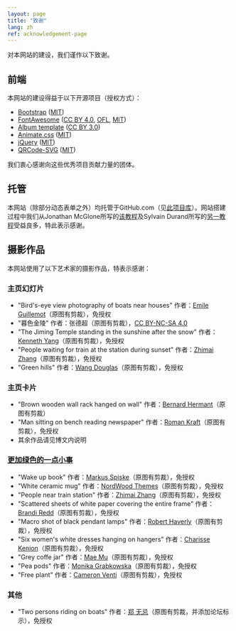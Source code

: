 ```yaml
---
layout: page
title: "致谢"
lang: zh
ref: acknowledgement-page
---
```

对本网站的建设，我们谨作以下致谢。

## 前端

本网站的建设得益于以下开源项目（授权方式）：

- [Bootstrap](https://getbootstrap.com) ([MIT](https://opensource.org/licenses/MIT))
- [FontAwesome](https://fontawesome.com) ([CC BY 4.0](https://creativecommons.org/licenses/by/4.0/), [OFL](https://scripts.sil.org/cms/scripts/page.php?site_id=nrsi&id=OFL), [MIT](https://opensource.org/licenses/MIT))
- [Album template](https://getbootstrap.com/docs/4.3/examples/album/) ([CC BY 3.0](https://creativecommons.org/licenses/by/3.0/))
- [Animate.css](https://daneden.github.io/animate.css/) ([MIT](https://opensource.org/licenses/MIT))
- [jQuery](https://jquery.org) ([MIT](https://opensource.org/licenses/MIT))
- [QRCode-SVG](https://github.com/papnkukn/qrcode-svg) ([MIT](https://opensource.org/licenses/MIT))

我们衷心感谢向这些优秀项目贡献力量的团体。

## 托管

本网站（除部分动态表单之外）均托管于GitHub.com（见[此项目库](https://github.com/estds/estds2020)）。网站搭建过程中我们从Jonathan McGlone所写的[该教程](http://jmcglone.com/guides/github-pages/)及Sylvain Durand所写的[另一教程](https://www.sylvaindurand.org/making-jekyll-multilingual/)受益良多，特此表示感谢。

## 摄影作品

本网站使用了以下艺术家的摄影作品，特表示感谢：

### 主页幻灯片

- "Bird's-eye view photography of boats near houses" 作者：[Emile Guillemot](https://unsplash.com/photos/ARosbKOjd68)（原图有剪裁），免授权
- "暮色金陵" 作者：张德超（原图有剪裁），[CC BY-NC-SA 4.0](https://creativecommons.org/licenses/by-nc-sa/4.0/)
- "The Jiming Temple standing in the sunshine after the snow" 作者：[Kenneth Yang](https://unsplash.com/photos/lJWJLkwIsng)（原图有剪裁），免授权
- "People waiting for train at the station during sunset" 作者：[Zhimai Zhang](https://unsplash.com/photos/mVflgHko2Gs)（原图有剪裁），免授权
- "Green hills" 作者：[Wang Douglas](https://unsplash.com/photos/S9izCjMijLI)（原图有剪裁），免授权

### 主页卡片
- "Brown wooden wall rack hanged on wall" 作者：[Bernard Hermant](https://unsplash.com/photos/4WFltRAJSXE)（原图有剪裁）
- "Man sitting on bench reading newspaper" 作者：[Roman Kraft](https://unsplash.com/photos/_Zua2hyvTBk)（原图有剪裁），免授权
- 其余作品请见博文内说明

### [更加绿色的一点小事](/zh/greener)
- "Wake up book" 作者：[Markus Spiske](https://unsplash.com/photos/oJZJdhFL2gk)（原图有剪裁），免授权
- "White ceramic mug" 作者：[NordWood Themes](https://unsplash.com/photos/nDd3dIkkOLo)（原图有剪裁），免授权
- "People near train station" 作者：[Zhimai Zhang](https://unsplash.com/photos/iTf45b2M_0U)（原图有剪裁），免授权
- "Scattered sheets of white paper covering the entire frame" 作者：[Brandi Redd](https://unsplash.com/photos/aJTiW00qqtI)（原图有剪裁），免授权
- "Macro shot of black pendant lamps" 作者：[Robert Haverly](https://unsplash.com/photos/_kmr5wKVW7E)（原图有剪裁），免授权
- "Six women's white dresses hanging on hangers" 作者：[Charisse Kenion](https://unsplash.com/photos/69epvVgm0Ws)（原图有剪裁），免授权
- "Grey coffe jar" 作者：[Mae Mu](https://unsplash.com/photos/0EWWLx_etkw)（原图有剪裁），免授权
- "Pea pods" 作者：[Monika Grabkowska](https://unsplash.com/photos/JoIw75HWMtI)（原图有剪裁），免授权
- "Free plant" 作者：[Cameron Venti](https://unsplash.com/photos/NliTYm_jD5o)（原图有剪裁），免授权

### 其他
- "Two persons riding on boats" 作者：[郑 无忌](https://unsplash.com/photos/zboO0K1WfY4)（原图有剪裁，并添加论坛标示），免授权
